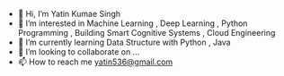 - 👋 Hi, I’m Yatin Kumae Singh
- 👀 I’m interested in Machine Learning , Deep Learning , Python Programming , Building Smart Cognitive Systems , Cloud Engineering
- 🌱 I’m currently learning Data Structure with Python , Java
- 💞️ I’m looking to collaborate on ...
- 📫 How to reach me yatin536@gmail.com

<!---
yatin536/yatin536 is a ✨ special ✨ repository because its `README.md` (this file) appears on your GitHub profile.
You can click the Preview link to take a look at your changes.
--->
